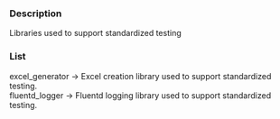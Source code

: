 ### Description
Libraries used to support standardized testing

### List
excel_generator -> Excel creation library used to support standardized testing.  
fluentd_logger -> Fluentd logging library used to support standardized testing.  
